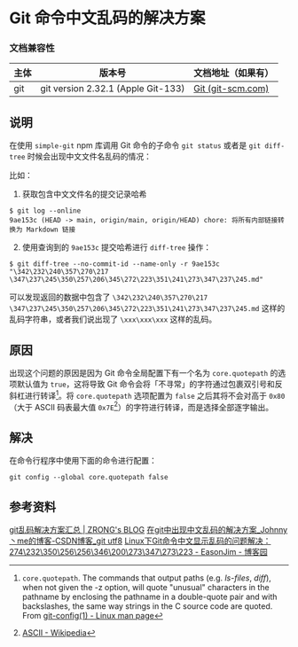 # Git 命令中文乱码的解决方案

### 文档兼容性


| 主体 | 版本号 | 文档地址（如果有） |
| -- | -- | -- |
| git | git version 2.32.1 (Apple Git-133) | [Git (git-scm.com)](https://git-scm.com/) |

## 说明

在使用 `simple-git` npm 库调用 Git 命令的子命令 `git status` 或者是 `git diff-tree` 时候会出现中文文件名乱码的情况：

比如：

1. 获取包含中文文件名的提交记录哈希

```shell
$ git log --online
9ae153c (HEAD -> main, origin/main, origin/HEAD) chore: 将所有内部链接转换为 Markdown 链接
```

2. 使用查询到的 `9ae153c` 提交哈希进行 `diff-tree` 操作：

```shell
$ git diff-tree --no-commit-id --name-only -r 9ae153c
"\342\232\240\357\270\217 \347\237\245\350\257\206\345\272\223\351\241\273\347\237\245.md"
```

可以发现返回的数据中包含了 `\342\232\240\357\270\217 \347\237\245\350\257\206\345\272\223\351\241\273\347\237\245.md` 这样的乱码字符串，或者我们说出现了 `\xxx\xxx\xxx` 这样的乱码。

## 原因

出现这个问题的原因是因为 Git 命令全局配置下有一个名为 `core.quotepath` 的选项默认值为 `true`，这将导致 Git 命令会将「不寻常」的字符通过包裹双引号和反斜杠进行转译[^1]。将 `core.quotepath` 选项配置为 `false` 之后其将不会对高于 `0x80`（大于 ASCII 码表最大值 `0x7E`[^2]）的字符进行转译，而是选择全部逐字输出。

## 解决

在命令行程序中使用下面的命令进行配置：

```shell
git config --global core.quotepath false
```

## 参考资料

[git乱码解决方案汇总 | ZRONG's BLOG](https://blog.zengrong.net/post/git-codec-issues/)
[在git中出现中文乱码的解决方案_Johnny丶me的博客-CSDN博客_git utf8](https://blog.csdn.net/tyro_java/article/details/53439537)
[Linux下Git命令中文显示乱码的问题解决：274\232\350\256\256\346\200\273\347\273\223 - EasonJim - 博客园](https://www.cnblogs.com/EasonJim/p/8403587.html)

[^1]: `core.quotepath`. The commands that output paths (e.g. _ls-files_, _diff_), when not given the -z option, will quote "unusual" characters in the pathname by enclosing the pathname in a double-quote pair and with backslashes, the same way strings in the C source code are quoted. From [git-config(1) - Linux man page](https://linux.die.net/man/1/git-config)
[^2]: [ASCII - Wikipedia](https://en.wikipedia.org/wiki/ASCII)
